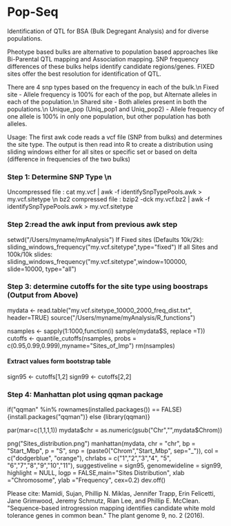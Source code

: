 # Pop-Seq
Identification of QTL for BSA (Bulk Degregant Analysis) and for diverse populations. 

Pheotype based bulks are alternative to population based approaches like Bi-Parental QTL mapping and Association mapping.
SNP frequency differences of these bulks helps identify candidate regions/genes. FIXED sites offer the best resolution for identification of QTL.

There are 4 snp types based on the frequency in each of the bulk.\n
Fixed site - Allele frequency is 100% for each of the pop, but Alternate alleles in each of the population.\n
Shared site - Both alleles present in both the populations.\n
Unique_pop (Uniq_pop1 and Uniq_pop2) - Allele frequency of one allele is 100% in only one population, but other population has both alleles. 


Usage:
The first awk code reads a vcf file (SNP from bulks) and determines the site type. The output is then read into R to create a distribution using sliding windows either for all sites or specific set or based on delta (difference in frequencies of the two bulks)

### Step 1: Determine SNP Type \n 
Uncompressed file : cat my.vcf | awk -f identifySnpTypePools.awk > my.vcf.sitetype \n
bz2 compressed file : bzip2 -dck my.vcf.bz2 | awk -f identifySnpTypePools.awk > my.vcf.sitetype

### Step 2:read the awk input from previous awk step
setwd("/Users/myname/myAnalysis")
If Fixed sites (Defaults 10k/2k): sliding_windows_frequency("my.vcf.sitetype",type="fixed")
If all Sites and 100k/10k slides: sliding_windows_frequency("my.vcf.sitetype",window=100000, slide=10000, type="all")

### Step 3: determine cutoffs for the site type using boostraps (Output from Above)
mydata <- read.table("my.vcf.sitetype_10000_2000_freq_dist.txt", header=TRUE)
source("/Users/myname/myAnalysis/R_functions")

nsamples <- sapply(1:1000,function(i) sample(mydata$S, replace =T))
cutoffs <- quantile_cutoffs(nsamples, probs = c(0.95,0.99,0.999),myname="Sites_of_Imp")
rm(nsamples)

#### Extract values form bootstrap table
sign95 <- cutoffs[1,2]
sign99 <- cutoffs[2,2]

### Step 4: Manhattan plot using qqman package
if("qqman" %in% rownames(installed.packages()) == FALSE)
{install.packages("qqman")} else
{library(qqman)}

par(mar=c(1,1,1,1))
mydata$chr = as.numeric(gsub("Chr","",mydata$Chrom))

png("Sites_distribution.png")
manhattan(mydata, chr = "chr", bp = "Start_Mbp", p = "S", snp = (paste0("Chrom","Start_Mbp", sep="_")),
col = c("dodgerblue", "orange"), chrlabs = c("1","2","3","4", "5", "6","7","8","9","10","11"),
suggestiveline = sign95, genomewideline = sign99,
highlight = NULL, logp = FALSE,main="Sites Distribution",
xlab ="Chromosome", ylab ="Frequency", cex=0.2)
dev.off()



Please cite:
Mamidi, Sujan, Phillip N. Miklas, Jennifer Trapp, Erin Felicetti, Jane Grimwood, Jeremy Schmutz, Rian Lee, and Phillip E. McClean. "Sequence-based introgression mapping identifies candidate white mold tolerance genes in common bean." The plant genome 9, no. 2 (2016).


